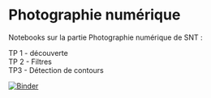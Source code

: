 # Photographie numérique

Notebooks sur la partie Photographie numérique de SNT :

TP 1 - découverte  
TP 2 - Filtres  
TP3 - Détection de contours  

[![Binder](https://mybinder.org/badge_logo.svg)](https://mybinder.org/v2/gh/CDERYCKE/SNT-Photo/master)
